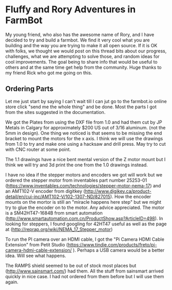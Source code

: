 
# Fluffy and Rory Adventures in FarmBot

My young friend, who also has the awesome name of Rory, and I have decided to try and build a farmbot. We find it very cool what you are building and the way you are trying to make it all open source. If it is OK with folks, we thought we would post  on this thread bits about our progress, challenges, what we are attempting to solve those, and  random ideas for cool improvements. The goal being to share info that would be useful to others and at the same time get help from the community. Huge thanks to my friend Rick who got me going on this. 


## Ordering Parts 

Let me just start by saying I can't wait till I can jut go to the farmbot.io online store click "send me the whole thing" and be done. Most the parts I got from the sites suggested in the documentation.  

We got the Plates from using the DXF file from 1.0 and had them cut by JP Metals in Calgary for approximately $200 US out of 3/16 aluminum. (not the 5mm in design). One thing we noticed is that seems to be missing the end bracket to mount the motors for the x axis. I think we will use the drawings from 1.0 to try and make one using a hacksaw and drill press. May try to cut with CNC router at some point. 

The 1.1 drawings have a nice bent mental version of the Z motor mount but I think we will try and 3d print the one from the 1.0 drawings instead. 

I have no idea if the stepper motors and encoders we got will work but we ordered the stepper motor from inventables part number 25253-01 (https://www.inventables.com/technologies/stepper-motor-nema-17)  and an AMT102-V encoder from digitkey (http://www.digikey.ca/product-detail/en/cui-inc/AMT102-V/102-1307-ND/827015). How the encoder mounts on the mortor is still an "miracle happens here step" but we might try to glue the encoder on to the motor. Any advice appreciated.  The motor is a SM42HT47-1684B from smart automation (http://www.smartautomation.com.cn/ProductShow.asp?ArticleID=498). In looking for steppers, I found googling for 42HT47 useful as well as the page at  (http://reprap.org/wiki/NEMA_17_Stepper_motor)

To run the PI camera over an HDMI cable, I got the "Pi Camera HDMI Cable Extension" from  Petit Studio (https://www.tindie.com/products/freto/pi-camera-hdmi-cable-extension/ ). Perhaps a USB camera would be a better idea. Will see what happens. 

The RAMPS shield seemed to be out of stock most places but (http://www.sainsmart.com/) had them. All the stuff from sainsmart arrived quickly in nice case. I had not ordered  from them before but I will use them again. 









